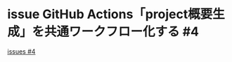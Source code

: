 # issue GitHub Actions「project概要生成」を共通ワークフロー化する #4
[issues #4](https://github.com/cat2151/github-actions/issues/4)

